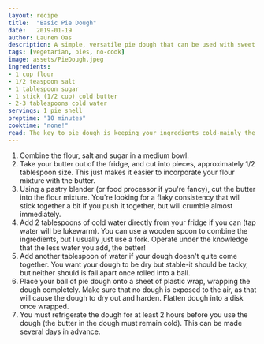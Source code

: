 ```yaml
---
layout: recipe
title:  "Basic Pie Dough"
date:   2019-01-19
author: Lauren Oas
description: A simple, versatile pie dough that can be used with sweet or savory fillings.
tags: [vegetarian, pies, no-cook]
image: assets/PieDough.jpeg
ingredients:
- 1 cup flour
- 1/2 teaspoon salt
- 1 tablespoon sugar
- 1 stick (1/2 cup) cold butter
- 2-3 tablespoons cold water
servings: 1 pie shell
preptime: "10 minutes"
cooktime: "none!"
read: The key to pie dough is keeping your ingredients cold-mainly the butter. If the butter starts to warm up, it gets soft/greasy and your dough will have the wrong consistency. Also, when adding water, you want to add as little COLD water as possible-just enough to bind the dough together. This makes 1 pie shell, which is the bottom OR the top for a fruit pie-you will need to double the batch if you are making a pie that requires a top. This recipe can easily be doubled, but it's easier to work with single batches, so I recommend making each batch one at a time instead of making a larger batch and then trying to roll that out. </em></b>
---
```

1. Combine the flour, salt and sugar in a medium bowl.
2. Take your butter out of the fridge, and cut into pieces, approximately 1/2 tablespoon size. This just makes it easier to incorporate your flour mixture with the butter.
3. Using a pastry blender (or food processor if you're fancy), cut the butter into the flour mixture. You're looking for a flaky consistency that will stick together a bit if you push it together, but will crumble almost immediately.
4. Add 2 tablespoons of cold water directly from your fridge if you can (tap water will be lukewarm). You can use a wooden spoon to combine the ingredients, but I usually just use a fork. Operate under the knowledge that the less water you add, the better!
5. Add another tablespoon of water if your dough doesn't quite come together. You want your dough to be dry but stable-it should be tacky, but neither should is fall apart once rolled into a ball.
6. Place your ball of pie dough onto a sheet of plastic wrap, wrapping the dough completely. Make sure that no dough is exposed to the air, as that will cause the dough to dry out and harden. Flatten dough into a disk once wrapped.
7. You must refrigerate the dough for at least 2 hours before you use the dough (the butter in the dough must remain cold). This can be made several days in advance.